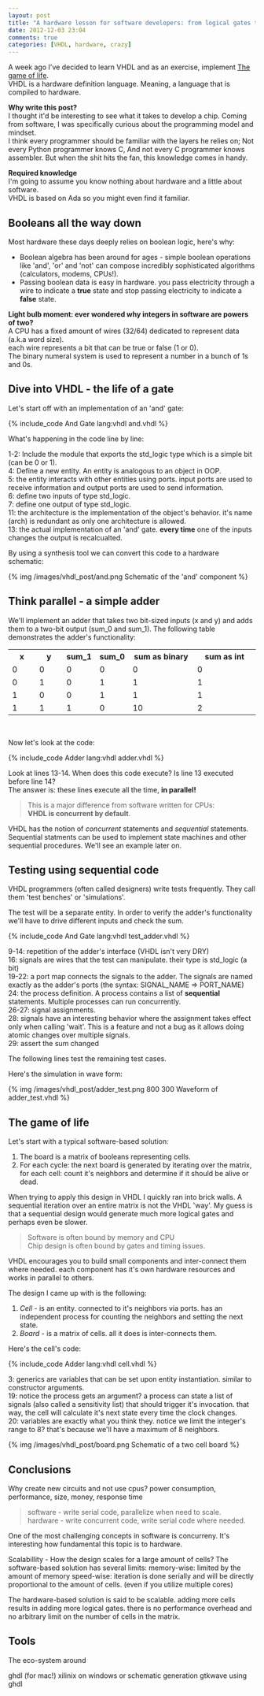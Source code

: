 ```yaml
---
layout: post
title: "A hardware lesson for software developers: from logical gates to the game of life"
date: 2012-12-03 23:04
comments: true
categories: [VHDL, hardware, crazy]
---
```


A week ago I've decided to learn VHDL and as an exercise, implement [The game of life](http://en.wikipedia.org/wiki/Conway's_Game_of_Life).  
VHDL is a hardware definition language. Meaning, a language that is compiled to hardware. 

**Why write this post?**  
I thought it'd be interesting to see what it takes to develop a chip. Coming from software, I was specifically curious about the programming model and mindset.  
I think every programmer should be familiar with the layers he relies on; Not every Python programmer knows C, And not every C programmer knows assembler. But when the shit hits the fan, this knowledge comes in handy.

**Required knowledge**  
I'm going to assume you know nothing about hardware and a little about software.  
VHDL is based on Ada so you might even find it familiar.

Booleans all the way down
-------------------------

Most hardware these days deeply relies on boolean logic, here's why:

* Boolean algebra has been around for ages - simple boolean operations like 'and', 'or' and 'not' can compose incredibly sophisticated algorithms (calculators, modems, CPUs!).
* Passing boolean data is easy in hardware. you pass electricity through a wire to indicate a **true** state and stop passing electricity to indicate a **false** state.

**Light bulb moment: ever wondered why integers in software are powers of two?**  
A CPU has a fixed amount of wires (32/64) dedicated to represent data (a.k.a word size).  
each wire represents a bit that can be true or false (1 or 0).  
The binary numeral system is used to represent a number in a bunch of 1s and 0s.

Dive into VHDL - the life of a gate
-----------------------------------

Let's start off with an implementation of an 'and' gate:

{% include_code And Gate lang:vhdl and.vhdl %}

What's happening in the code line by line:

1-2: Include the module that exports the std_logic type which is a simple bit (can be 0 or 1).  
4: Define a new entity. An entity is analogous to an object in OOP.  
5: the entity interacts with other entities using ports. input ports are used to receive information and output ports are used to send information.  
6: define two inputs of type std_logic.  
7: define one output of type std_logic.  
11: the architecture is the implementation of the object's behavior. it's name (arch) is redundant as only one architecture is allowed.  
13: the actual implementation of an 'and' gate. **every time** one of the inputs changes the output is recalcualted.

By using a synthesis tool we can convert this code to a hardware schematic:

{% img /images/vhdl_post/and.png Schematic of the 'and' component %}

Think parallel - a simple adder
-------------------------------

We'll implement an adder that takes two bit-sized inputs (x and y) and adds them to a two-bit output (sum_0 and sum_1).
The following table demonstrates the adder's functionality:

<table>
	<tr>
		<th width="50">x</th>
		<th width="50">y</th>
		<th width="50">sum_1</th>
		<th width="50">sum_0</th>
		<th width="140">sum as binary</th>
		<th width="140">sum as int</th>
	</tr>
	<tr>
		<td>0</td>
		<td>0</td>
		<td>0</td>
		<td>0</td>
		<td>0</td>
		<td>0</td>
	</tr>
	<tr>
		<td>0</td>
		<td>1</td>
		<td>0</td>
		<td>1</td>
		<td>1</td>
		<td>1</td>
	</tr>
	<tr>
		<td>1</td>
		<td>0</td>
		<td>0</td>
		<td>1</td>
		<td>1</td>
		<td>1</td>
	</tr>
	<tr>
		<td>1</td>
		<td>1</td>
		<td>1</td>
		<td>0</td>
		<td>10</td>
		<td>2</td>
	</tr>
</table>

<br/>

Now let's look at the code:

{% include_code Adder lang:vhdl adder.vhdl %}

Look at lines 13-14. When does this code execute? Is line 13 executed before line 14?  
The answer is: these lines execute all the time, **in parallel!**

> This is a major difference from software written for CPUs:  
> **VHDL is concurrent by default**.

VHDL has the notion of *concurrent* statements and *sequential* statements. Sequential statments can be used to implement state machines and other sequential procedures. We'll see an example later on.

Testing using sequential code
-----------------------------

VHDL programmers (often called designers) write tests frequently. They call them 'test benches' or 'simulations'.

The test will be a separate entity. In order to verify the adder's functionality we'll have to drive different inputs and check the sum.

{% include_code And Gate lang:vhdl test_adder.vhdl %}

9-14: repetition of the adder's interface (VHDL isn't very DRY)  
16: signals are wires that the test can manipulate. their type is std_logic (a bit)  
19-22: a port map connects the signals to the adder. The signals are named exactly as the adder's ports (the syntax: SIGNAL_NAME => PORT_NAME)  
24: the process definition. A process contains a list of **sequential** statements. Multiple processes can run concurrently.  
26-27: signal assignments.  
28: signals have an interesting behavior where the assignment takes effect only when calling 'wait'. This is a feature and not a bug as it allows doing atomic changes over multiple signals.  
29: assert the sum changed

The following lines test the remaining test cases. 

Here's the simulation in wave form:

{% img /images/vhdl_post/adder_test.png 800 300 Waveform of adder_test.vhdl %}

The game of life
----------------

Let's start with a typical software-based solution:

1. The board is a matrix of booleans representing cells.
2. For each cycle: the next board is generated by iterating over the matrix, for each cell: count it's neighbors and determine if it should be alive or dead.

When trying to apply this design in VHDL I quickly ran into brick walls. A sequential iteration over an entire matrix is not the VHDL 'way'. My guess is that a sequential design would generate much more logical gates and perhaps even be slower.

> Software is often bound by memory and CPU  
> Chip design is often bound by gates and timing issues.

VHDL encourages you to build small components and inter-connect them where needed. each component has it's own hardware resources and works in parallel to others.

The design I came up with is the following:

1. *Cell* - is an entity. connected to it's neighbors via ports. has an independent process for counting the neighbors and setting the next state. 
2. *Board* - is a matrix of cells. all it does is inter-connects them.

Here's the cell's code:

{% include_code Adder lang:vhdl cell.vhdl %}

3: generics are variables that can be set upon entity instantiation. similar to constructor arguments.  
19: notice the process gets an argument? a process can state a list of signals (also called a sensitivity list) that should trigger it's invocation. that way, the cell will calculate it's next state every time the clock changes.  
20: variables are exactly what you think they. notice we limit the integer's range to 8? that's because we'll have a maximum of 8 neighbors.


{% img /images/vhdl_post/board.png Schematic of a two cell board %}


Conclusions
-----------

Why create new circuits and not use cpus? power consumption, performance, size, money, response time

> software - write serial code, parallelize when need to scale.  
> hardware - write concurrent code, write serial code where needed.

One of the most challenging concepts in software is concurreny. It's interesting how fundamental this topic is to hardware. 

Scalabillity - How the design scales for a large amount of cells?
The software-based solution has several limits:
memory-wise: limited by the amount of memory
speed-wise: iteration is done serially and will be directly proportional to the amount of cells. (even if you utilize multiple cores)

The hardware-based solution is said to be scalable. adding more cells results in adding more logical gates. there is no performance overhead and no arbitrary limit on the number of cells in the matrix.

Tools
-----

The eco-system around 

ghdl (for mac!)
xilinix on windows or schematic generation
gtkwave using ghdl 
